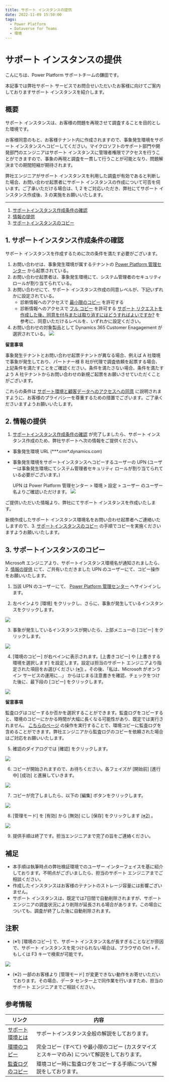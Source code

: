 ```yaml
---
title: サポート インスタンスの提供
date: 2022-11-09 15:50:00
tags:
  - Power Platform
  - Dataverse for Teams
  - 環境
---
```


#  サポート インスタンスの提供

こんにちは、Power Platform サポートチームの鎌田です。

本記事では弊社サポート サービスでお問合せいただいたお客様に向けてご案内しておりますサポート インスタンスを紹介します。

## 概要

サポート インスタンスは、お客様の問題を再現させて調査することを目的とした環境です。

お客様同意のもと、お客様テナント内に作成されますので、事象発生環境をサポート インスタンスへコピーしてください。マイクロソフトのサポート部門や開発部門のエンジニアはサポート インスタンスに管理者権限でアクセスを行うことができますので、事象の再現と調査を一貫して行うことが可能となり、問題解決までの期間短縮が期待されます。

弊社エンジニアがサポート インスタンスを利用した調査が有効であると判断した場合、お問い合わせ起票者にサポート インスタンスの作成について可否を伺います。ご了承いただける場合は、1, 2 をご対応いただき、弊社にてサポート インスタンス作成後、3 の実施をお願いいたします。

---
1. [サポートインスタンス作成条件の確認](#anchor-about-criteria)
2. [情報の提供](#anchor-about-information)
3. [サポートインスタンスのコピー](#anchor-about-copy)


<a id='anchor-about-criteria'></a>
## 1. サポートインスタンス作成条件の確認

サポート インスタンスを作成するために次の条件を満たす必要がございます。
1. お問い合わせは、事象発生環境が属するテナントの [Power Platform 管理センター](https://admin.powerplatform.microsoft.com/) から起票されている。
2. お問い合わせ起票者は、事象発生環境にて、システム管理者のセキュリティロールが割り当てられている。
3. お問い合わせにて、サポート インスタンス作成の同意レベルが、下記いずれかに設定されている。
    * 診断情報へのアクセスで [最小限のコピー](https://learn.microsoft.com/ja-jp/power-platform/admin/copy-environment#copy-over-customizations-and-schemas-only) を許可する
    * 診断情報へのアクセスで [フル コピー](https://learn.microsoft.com/ja-jp/power-platform/admin/copy-environment#copy-over-everything) を許可する
    [サポート リクエストを作成した後、同意を付与または取り消すにはどうすればよいですか?](https://learn.microsoft.com/ja-jp/power-platform/admin/support-environment#how-do-i-grant-or-revoke-consent-after-i-create-a-support-request) を参考に、同意いただけるレベルを、いずれかに設定ください。
4. お問い合わせの対象製品として Dynamics 365 Customer Enagagement が選択されている。
![](./Provide-Support-Instance/00_SR_product.png)

__留意事項__

事象発生テナントとお問い合わせ起票テナントが異なる場合、例えば A 社環境で事象が発生しており、パートナー様 B 社が代理で調査依頼を起票する場合、上記条件を満たすことをご確認ください。条件を満たさない場合、条件を満たすよう A 社テナントからお問い合わせの新規ご起票をお願いさせていただくことがございます。

これらの条件は [サポート環境と顧客データへのアクセスへの同意](https://learn.microsoft.com/ja-jp/power-platform/admin/support-environment) に説明されますように、お客様のプライバシーを尊重するための措置でございます。ご了承くださいますようお願いいたします。


<a id='anchor-about-information'></a>
## 2. 情報の提供
1. [サポートインスタンス作成条件の確認](#anchor-about-criteria) が完了しましたら、サポート インスタンス作成のため、弊社サポートへ次の情報をご提供ください。
* 事象発生環境 URL (\***.crm\*.dynamics.com)
* 事象発生環境をサポートインスタンスへコピーするユーザーの UPN (ユーザーは事象発生環境にてシステム管理者セキュリティ ロールが割り当てられている必要がございます。)

  UPN は Power Platform 管理センター > 環境 > 設定 > ユーザー のユーザー名よりご確認いただけます。
![](./Provide-Support-Instance/00_UPN.png)

ご提供いただいた情報より、弊社にてサポート インスタンスを作成いたします。

新規作成したサポート インスタンス環境名をお問い合わせ起票者へご連絡いたしますので、3. [サポートインスタンスのコピー](#anchor-about-copy) の手順でコピーを実施くださいますようお願いいたします。


<a id='anchor-about-copy'></a>
## 3. サポートインスタンスのコピー

Microsoft エンジニアより、サポートインスタンス環境名が通知されましたら、2. [情報の提供](#anchor-about-information) にて、ご共有いただきました UPN のユーザーにて、コピー操作をお願いいたします。

1. 当該 UPN のユーザーにて、 [Power Platform 管理センター](https://admin.powerplatform.microsoft.com/) へサインインします。

2. 左ペインより [環境] をクリックし、さらに、事象が発生しているインスタンスをクリックします。

![](./Provide-Support-Instance/00_choose-environment.png)

3. 事象が発生しているインスタンスが開いたら、上部メニューの [コピー] をクリックします。

![](./Provide-Support-Instance/01_copy_environment.png)

4. [環境のコピー] が右ペインに表示されます。[上書きコピー] や [上書きする環境を選択します] を設定します。設定は担当のサポート エンジニアより指定された項目をお選びください [(※1)](#注釈) 。その後、「私は、Microsoft がオンライン サービスの運用に…」 からはじまる注意書きを確認、チェックをつけた後に、最下段の [コピー] をクリックします。

![](./Provide-Support-Instance/02_copy_environment_setting.png)

__留意事項__

監査ログはコピーするか否かを選択することができます。監査ログをコピーすると、環境のコピーにかかる時間が大幅に長くなる可能性があり、既定では実行されません。 [こちらのページ](https://learn.microsoft.com/ja-jp/power-platform/admin/copy-environment#copying-audit-logs) の操作を実行することで、環境コピーに監査ログを含めることができます。弊社エンジニアから監査ログのコピーを依頼された場合はご対応をお願いいたします。


5. 確認のダイアログでは [確認] をクリックします。

![](./Provide-Support-Instance/03_overwrite_confirm.png)

6. コピーが開始されますので、お待ちください。各フェイズが [開始前] [進行中] [成功] と進展していきます。

![](./Provide-Support-Instance/04_processing.png)

7. コピーが完了しましたら、以下の [編集] ボタンをクリックします。

![](./Provide-Support-Instance/05_edit_environment.png)

8. [管理モード] を [有効] から [無効] にし [保存] をクリックします [(※2)](#注釈) 。

![](./Provide-Support-Instance/06_edit_environment_setting.png)

9. 提供手順は終了です。担当エンジニアまで完了の旨をご連絡ください。

## 補足

- 本手順は執筆時点の弊社検証環境でのユーザー インターフェイスを基に紹介しております。不明点がございましたら、担当のサポート エンジニアまでご相談ください。
- 作成したインスタンスはお客様のテナントのストレージ容量には影響ございません。
- サポート インスタンスは、既定では7日間で自動削除されますが、サポート エンジニアの調査状況により削除が延長される場合があります。この場合についても、調査が終了した後に自動削除されます。

## 注釈
- (※1) [環境のコピー] で、サポート インスタンス名が長すぎることなどが原因で、サポート インスタンスを見つけられない場合は、ブラウザの Ctrl + F、もしくは F3 キーで検索が可能です。

![](./Provide-Support-Instance/07_search_instance.png)

- (※2) 一部のお客様より [管理モード] が変更できない動作をお寄せいただいております。その場合、データ センター上で同作業を行いますため、担当のサポート エンジニアまでご相談ください。

## 参考情報

| リンク | 内容 |
| ---- | --- |
| [サポート環境とは](https://learn.microsoft.com/ja-jp/power-platform/admin/support-environment#what-are-support-environments) | サポートインスタンス全般の解説をしております。 |
| [環境のコピー](https://learn.microsoft.com/ja-jp/power-platform/admin/copy-environment) | 完全コピー (すべて) や最小限のコピー (カスタマイズとスキーマのみ) について解説をしております。 |
| [監査ログのコピー](https://learn.microsoft.com/ja-jp/power-platform/admin/copy-environment#copying-audit-logs) | 環境コピー時に監査ログをコピーする手順について解説をしております。 |
